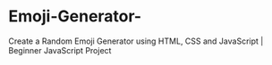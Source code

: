 # Emoji-Generator-
Create a Random Emoji Generator using HTML, CSS and JavaScript | Beginner JavaScript Project

